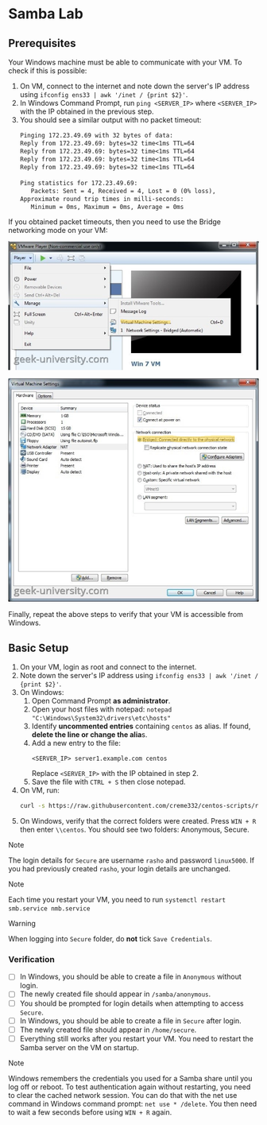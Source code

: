 # Samba Lab

## Prerequisites

Your Windows machine must be able to communicate with your VM. To check if this is possible:

1. On VM, connect to the internet and note down the server's IP address using `ifconfig ens33 | awk '/inet / {print $2}'`.
2. In Windows Command Prompt, run `ping <SERVER_IP>` where `<SERVER_IP>` with the IP obtained in the previous step.
3. You should see a similar output with no packet timeout:
   ```
   Pinging 172.23.49.69 with 32 bytes of data:
   Reply from 172.23.49.69: bytes=32 time<1ms TTL=64
   Reply from 172.23.49.69: bytes=32 time<1ms TTL=64
   Reply from 172.23.49.69: bytes=32 time<1ms TTL=64
   Reply from 172.23.49.69: bytes=32 time<1ms TTL=64

   Ping statistics for 172.23.49.69:
      Packets: Sent = 4, Received = 4, Lost = 0 (0% loss),
   Approximate round trip times in milli-seconds:
      Minimum = 0ms, Maximum = 0ms, Average = 0ms
   ```

If you obtained packet timeouts, then you need to use the Bridge networking mode on your VM:

![alt text](img/vmware-player.png)

![alt text](img/vmware-network.png)

Finally, repeat the above steps to verify that your VM is accessible from Windows.

## Basic Setup

1. On your VM, login as root and connect to the internet.
2. Note down the server's IP address using `ifconfig ens33 | awk '/inet / {print $2}'`.
3. On Windows:
   1. Open Command Prompt **as administrator**.
   2. Open your host files with notepad: `notepad "C:\Windows\System32\drivers\etc\hosts"`
   3. Identify **uncommented entries** containing `centos` as alias. If found, **delete the line or change the alia**s.
   4. Add a new entry to the file:
      ```
      <SERVER_IP> server1.example.com centos
      ```
      Replace `<SERVER_IP>` with the IP obtained in step 2.
   5. Save the file with `CTRL + S` then close notepad.
4. On VM, run:
   ```bash
   curl -s https://raw.githubusercontent.com/creme332/centos-scripts/refs/heads/main/samba-lab/server.sh | sh
   ```
5. On Windows, verify that the correct folders were created. Press `WIN + R` then enter `\\centos`. You should see two folders: Anonymous, Secure.

> [!NOTE]
The login details for `Secure` are username `rasho` and password `linux5000`. If you had previously created `rasho`, your login details are unchanged.

> [!NOTE]
Each time you restart your VM, you need to run `systemctl restart smb.service nmb.service`

> [!WARNING]
When logging into `Secure` folder, do **not** tick `Save Credentials`.

### Verification

- [ ] In Windows, you should be able to create a file in `Anonymous` without login. 
- [ ] The newly created file should appear in `/samba/anonymous`.
- [ ] You should be prompted for login details when attempting to access `Secure`. 
- [ ] In Windows, you should be able to create a file in `Secure` after login. 
- [ ] The newly created file should appear in `/home/secure`.
- [ ] Everything still works after you restart your VM. You need to restart the Samba server on the VM on startup.

> [!NOTE]
Windows remembers the credentials you used for a Samba share until you log off or reboot. To test authentication again without restarting, you need to clear the cached network session. You can do that with the net use command in Windows command prompt: `net use * /delete`. You then need to wait a few seconds before using `WIN + R` again.